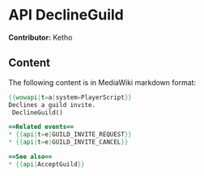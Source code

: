 # API DeclineGuild

**Contributor:** Ketho

## Content

The following content is in MediaWiki markdown format:

```mediawiki
{{wowapi|t=a|system=PlayerScript}}
Declines a guild invite.
 DeclineGuild()

==Related events==
* {{api|t=e|GUILD_INVITE_REQUEST}}
* {{api|t=e|GUILD_INVITE_CANCEL}}

==See also==
* {{api|AcceptGuild}}
```